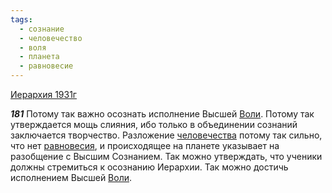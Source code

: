 ```yaml
---
tags:
  - сознание
  - человечество
  - воля
  - планета
  - равновесие
---
```


[Иерархия 1931г](https://127.0.0.1:4002/agni/1931)

___181___
Потому так важно осознать исполнение Высшей [Воли](../../../tags/#воля). Потому так утверждается мощь слияния, ибо только в объединении сознаний заключается творчество. Разложение [человечества](../../../tags/#человечество) потому так сильно, что нет [равновесия](../../../tags/#равновесие), и происходящее на планете указывает на разобщение с Высшим Сознанием. Так можно утверждать, что ученики должны стремиться к осознанию Иерархии. Так можно достичь исполнением Высшей [Воли](../../../tags/#воля).   


